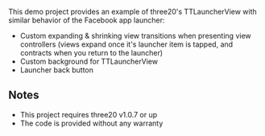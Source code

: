 This demo project provides an example of three20's TTLauncherView with similar behavior of the Facebook app launcher:

- Custom expanding & shrinking view transitions when presenting view controllers (views 
expand once it's launcher item is tapped, and contracts when you return to the launcher)
- Custom background for TTLauncherView
- Launcher back button

Notes
-----
- This project requires three20 v1.0.7 or up
- The code is provided without any warranty


  
